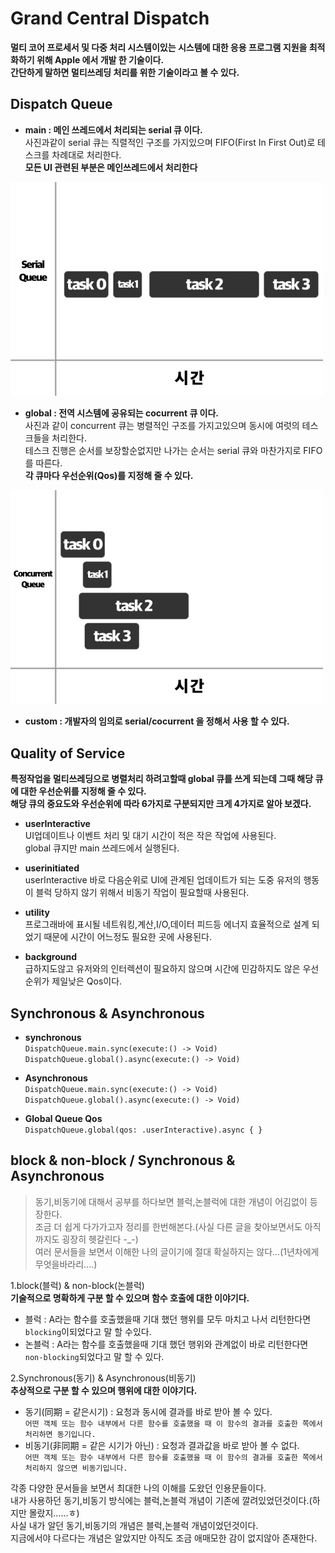 # Grand Central Dispatch
 **멀티 코어 프로세서 및 다중 처리 시스템이있는 시스템에 대한 응용 프로그램 지원을 최적화하기 위해 Apple 에서 개발 한 기술이다.<br>
   간단하게 말하면 멀티쓰레딩 처리를 위한 기술이라고 볼 수 있다.**
  

## Dispatch Queue
- **main : 메인 쓰레드에서 처리되는 serial 큐 이다.**<br>
사진과같이 serial 큐는 직렬적인 구조를 가지있으며 FIFO(First In First Out)로 테스크를 차례대로 처리한다.<br>
**모든 UI 관련된 부분은 메인쓰레드에서 처리한다**
<img width="500" alt="portfolio_view" src="https://github.com/jinlee1206/GCD/blob/master/resource/SerialQueue.jpg">
<br>

- **global : 전역 시스템에 공유되는 cocurrent 큐 이다.**<br>
사진과 같이 concurrent 큐는 병렬적인 구조를 가지고있으며 동시에 여럿의 테스크들을 처리한다.<br>
테스크 진행은 순서를 보장할순없지만 나가는 순서는 serial 큐와 마찬가지로 FIFO를 따른다.<br>
**각 큐마다 우선순위(Qos)를 지정해 줄 수 있다.**
<img width="500" alt="portfolio_view" src="https://github.com/jinlee1206/GCD/blob/master/resource/ConcurrentQueue.jpg">
<br>

- **custom : 개발자의 임의로 serial/cocurrent 을 정해서 사용 할 수 있다.**<br>


## Quality of Service
**특정작업을 멀티쓰레딩으로 병렬처리 하려고할때 global 큐를 쓰게 되는데 그때 해당 큐에 대한 우선순위를 지정해 줄 수 있다.<br>
  해당 큐의 중요도와 우선순위에 따라 6가지로 구분되지만 크게 4가지로 알아 보겠다.**
  
  - **userInteractive**<br>
  UI업데이트나 이벤트 처리 및 대기 시간이 적은 작은 작업에 사용된다.<br>
  global 큐지만 main 쓰레드에서 실행된다.
  
  - **userinitiated**<br>
  userInteractive 바로 다음순위로 UI에 관계된 업데이트가 되는 도중 유저의 행동이 블럭 당하지 않기 위해서 비동기 작업이 필요할때 사용된다.<br>
  
  - **utility**<br>
  프로그래바에 표시될 네트워킹,계산,I/O,데이터 피드등 에너지 효율적으로 설계 되었기 때문에 시간이 어느정도 필요한 곳에 사용된다.<br>
  
  - **background**<br>
  급하지도않고 유저와의 인터렉션이 필요하지 않으며 시간에 민감하지도 않은 우선순위가 제일낮은 Qos이다.<br>
  
  
## Synchronous & Asynchronous
- **synchronous**<br>
`DispatchQueue.main.sync(execute:() -> Void)`<br>
`DispatchQueue.global().async(execute:() -> Void)`<br>

- **Asynchronous**<br>
`DispatchQueue.main.sync(execute:() -> Void)`<br>
`DispatchQueue.global().async(execute:() -> Void)`<br>

- **Global Queue Qos**<br> 
`DispatchQueue.global(qos: .userInteractive).async { }`<br>

## block & non-block / Synchronous & Asynchronous
> 동기,비동기에 대해서 공부를 하다보면 블럭,논블럭에 대한 개념이 어김없이 등장한다.<br>
  조금 더 쉽게 다가가고자 정리를 한번해본다.(사실 다른 글을 찾아보면서도 아직까지도 굉장히 헷갈린다 -_-)<br>
  여러 문서들을 보면서 이해한 나의 글이기에 절대 확실하지는 않다...(1년차에게 무엇을바라리....)
  
1.block(블럭) & non-block(논블럭)<br>
**기술적으로 명확하게 구분 할 수 있으며 함수 호출에 대한 이야기다.**<br>
 - 블럭 : A라는 함수를 호출했을때 기대 했던 행위를 모두 마치고 나서 리턴한다면 `blocking`이되었다고 말 할 수있다.<br>
 - 논블럭 : A라는 함수를 호출했을때 기대 했던 행위와 관계없이 바로 리턴한다면 `non-blocking`되었다고 말 할 수 있다.<br>
  
2.Synchronous(동기) & Asynchronous(비동기)<br>
**추상적으로 구분 할 수 있으며 행위에 대한 이야기다.**<br>

- 동기(同期 = 같은시기) : 요청과 동시에 결과를 바로 받아 볼 수 있다. <br>
`어떤 객체 또는 함수 내부에서 다른 함수를 호출했을 때 이 함수의 결과를 호출한 쪽에서 처리하면 동기입니다.`
- 비동기(非同期 = 같은 시기가 아닌) : 요청과 결과값을 바로 받아 볼 수 없다. <br>
`어떤 객체 또는 함수 내부에서 다른 함수를 호출했을 때 이 함수의 결과를 호출한 쪽에서 처리하지 않으면 비동기입니다.`

각종 다양한 문서들을 보면서 최대한 나의 이해를 도왔던 인용문들이다. <br>
내가 사용하던 동기,비동기 방식에는 블럭,논블럭 개념이 기존에 깔려있었던것이다.(하지만 몰랐지......ㅎ)<br>
사실 내가 알던 동기,비동기의 개념은 블럭,논블럭 개념이었던것이다.<br>
지금에서야 다르다는 개념은 알았지만 아직도 조금 애매모한 감이 없지않아 존재한다.





















 



  








  
 
  
  
















